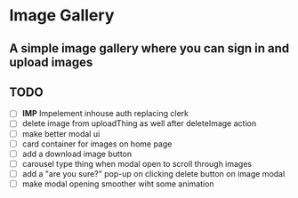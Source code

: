 # Image Gallery

## A simple image gallery where you can sign in and upload images

## TODO

- [ ] **IMP** Impelement inhouse auth replacing clerk
- [ ] delete image from uploadThing as well after deleteImage action
- [ ] make better modal ui
- [ ] card container for images on home page
- [ ] add a download image button
- [ ] carousel type thing when modal open to scroll through images
- [ ] add a "are you sure?" pop-up on clicking delete button on image modal
- [ ] make modal opening smoother wiht some animation
